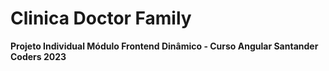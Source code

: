 # Clinica Doctor Family

**Projeto Individual Módulo Frontend Dinâmico - Curso Angular Santander Coders 2023**
